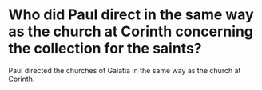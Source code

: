 # Who did Paul direct in the same way as the church at Corinth concerning the collection for the saints?

Paul directed the churches of Galatia in the same way as the church at Corinth.
